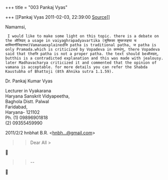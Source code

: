 +++
title = "003 Pankaj Vyas"

+++
[[Pankaj Vyas	2011-02-03, 22:39:00 [Source](https://groups.google.com/g/bvparishat/c/7dBs5gC2R68)]]



Namamsi,

     I would like to make some light on this topic. there is a debate on the औजिढत् a usage in vaiyaghrapadyavartika (शुष्किका शुष्कजङ्घा च क्षामिमानौजिढत्तथा)Vamanaexplainedजि patha is traditional patha, ज patha is only Pramada.which is criticized by Vopadeva in कामधेनु, there Vopadeva said that theजि patha is not a proper patha. the text should beऔजढत्, butthis is a contradicted explanation and this was made with jealousy. later Madhavacharya criticized it and commented that the opinion of vamana is acceptable. for more details you can refer the Shabda Kaustubha of Bhattoji (8th Ahnika sutra 1.1.59).

  

Dr. Pankaj Kumar Vyas

Lecturer in Vyakarana  
Haryana Sanskrit Vidyapeetha,  
Baghola Distt. Palwal  
Faridabad,  
Haryana- 121102  
Ph. (1) 09896901818  
   (2) 09355459990  
  
  
  

2011/2/2 hnbhat B.R. \<[hnbh...@gmail.com]()\>  

> 
> > 
> > Dear All >
> 
> > 



> 
> > 
> > --  



